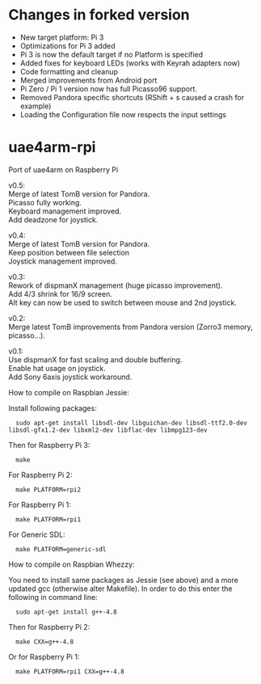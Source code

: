 # Changes in forked version
- New target platform: Pi 3
- Optimizations for Pi 3 added
- Pi 3 is now the default target if no Platform is specified
- Added fixes for keyboard LEDs (works with Keyrah adapters now)
- Code formatting and cleanup
- Merged improvements from Android port
- Pi Zero / Pi 1 version now has full Picasso96 support.
- Removed Pandora specific shortcuts (RShift + s caused a crash for example)
- Loading the Configuration file now respects the input settings 

# uae4arm-rpi
Port of uae4arm on Raspberry Pi

v0.5:  
Merge of latest TomB version for Pandora.  
Picasso fully working.  
Keyboard management improved.  
Add deadzone for joystick.  

v0.4:  
Merge of latest TomB version for Pandora.  
Keep position between file selection   
Joystick management improved.  

v0.3:  
Rework of dispmanX management (huge picasso improvement).  
Add 4/3 shrink for 16/9 screen.  
Alt key can now be used to switch between mouse and 2nd joystick.  

v0.2:  
Merge latest TomB improvements from Pandora version (Zorro3 memory, picasso...).  

v0.1:  
Use dispmanX for fast scaling and double buffering.  
Enable hat usage on joystick.  
Add Sony 6axis joystick workaround.  


How to compile on Raspbian Jessie:

   Install following packages:

      sudo apt-get install libsdl-dev libguichan-dev libsdl-ttf2.0-dev libsdl-gfx1.2-dev libxml2-dev libflac-dev libmpg123-dev

   Then for Raspberry Pi 3:  

      make

   For Raspberry Pi 2:

      make PLATFORM=rpi2

   For Raspberry Pi 1:  

      make PLATFORM=rpi1
   
   For Generic SDL:  

      make PLATFORM=generic-sdl

How to compile on Raspbian Whezzy:  

   You need to install same packages as Jessie (see above)
   and a more updated gcc (otherwise alter Makefile).
   In order to do this enter the following in command line:  

      sudo apt-get install g++-4.8


   Then for Raspberry Pi 2:  

      make CXX=g++-4.8

   Or for Raspberry Pi 1:  

      make PLATFORM=rpi1 CXX=g++-4.8

